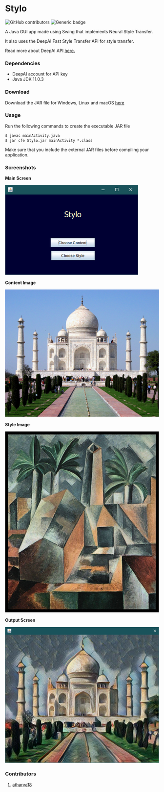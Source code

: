 # Stylo
![GitHub contributors](https://img.shields.io/github/contributors/atharva-18/Stylo.svg) ![Generic badge](https://img.shields.io/badge/jdk-11.0.3-Blue.svg)

A Java GUI app made using Swing that implements Neural Style Transfer.

It also uses the DeepAI Fast Style Transfer API for style transfer.

Read more about DeepAI API <a href="https://deepai.org/machine-learning-model/fast-style-transfer" target="_blank">here.</a>

### Dependencies
<ul>
  <li>DeepAI account for API key</li>
  <li>Java JDK 11.0.3</li>
</ul>

### Download 

Download the JAR file for Windows, Linux and macOS <a href="https://github.com/atharva-18/Stylo/releases/download/1.1/Stylo.jar" target="_blank">here</a>

### Usage 

Run the following commands to create the executable JAR file

```
$ javac mainActivity.java
$ jar cfe Stylo.jar mainActivity *.class
```
Make sure that you include the external JAR files before compiling your application.

### Screenshots<br>

<b>Main Screen</b>

![Main screen](images/screen_1.PNG)
<br>

<b>Content Image</b>

![Content](images/content.jpg)

<b>Style Image</b>

![Style](images/style.jpg)

<b>Output Screen</b>

![Output](images/screen_2.PNG)

### Contributors

1. <a href="https://github.com/atharva-18" target="_blank">atharva18</a>
